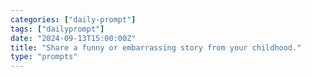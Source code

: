 ```yaml
---
categories: ["daily-prompt"]
tags: ["dailyprompt"]
date: "2024-09-13T15:00:00Z"
title: "Share a funny or embarrassing story from your childhood."
type: "prompts"
---
```


